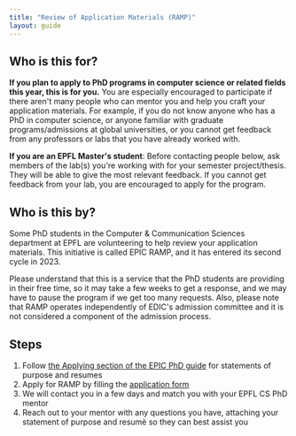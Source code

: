 ```yaml
---
title: "Review of Application Materials (RAMP)"
layout: guide
---
```


## Who is this for?

**If you plan to apply to PhD programs in computer science or related fields this year, this is for you.**
You are especially encouraged to participate if there aren't many people who can mentor you and help you craft your application materials.
For example, if you do not know anyone who has a PhD in computer science, or anyone familiar with graduate programs/admissions at global universities,
or you cannot get feedback from any professors or labs that you have already worked with.

**If you are an EPFL Master's student**:
Before contacting people below, ask members of the lab(s) you're working with for your semester project/thesis.
They will be able to give the most relevant feedback. If you cannot get feedback from your lab, you are encouraged to apply for the program.


## Who is this by?

Some PhD students in the Computer & Communication Sciences department
at EPFL are volunteering to help review your application materials. This 
initiative is called EPIC RAMP, and it has entered its second cycle in 2023.

Please understand that this is a service that the PhD students are providing
in their free time, so it may take a few weeks to get a response, and we may
have to pause the program if we get too many requests. Also, 
please note that RAMP operates independently of EDIC's admission committee
and it is not considered a component of the admission process.

<!-- We may refuse to help
people who mass email our list of volunteers instead of choosing one or two,
or who do not take the time to first follow the guides on this website. -->


## Steps

1. Follow [the Applying section of the EPIC PhD guide](/applying) for statements of purpose and resumes
2. Apply for RAMP by filling the [application form](https://forms.gle/qDMRypmzfxosWL6g8)
3. We will contact you in a few days and match you with your EPFL CS PhD mentor
4. Reach out to your mentor with any questions you have, attaching your statement of purpose and resumè so they can best assist you

<!-- 2. Find _one or two_ people in the list [below](#volunteers) whose research interest match yours
3. Send them an email introducing yourself and attaching your statement of purpose and resume (we provide a template [below](#email-template)) -->


<!-- ## Volunteers

_Please pick [at random](https://www.random.org/lists/) from within your area to spread the load on our volunteers._

<iframe style="width: 100%; height: 600px" src="https://docs.google.com/spreadsheets/d/e/2PACX-1vQQ8e0latgFXVknHSV3V0g0F4atgANgCuRXzuzvkShjaNirmHrmKjHokJMXnXiEi4WNfs6S5rCns6z2/pubhtml?gid=0&amp;single=true&amp;widget=true&amp;headers=false"></iframe>

(You can also reach out to the [EDIC Ambassadors](https://www.epfl.ch/education/phd/edic-computer-and-communication-sciences/edic-computer-and-communication-sciences/edic-ambassadors/))


## Email template

```
Dear <name of the recipient>,

I am <your name>, a <short description, e.g., Bachelor student at the University of XYZ>,
interested in <research topic>.
I saw your name on the EPIC Guide list of volunteers for reviewing application materials,
and I need help with mine.
Could you please give me some feedback?

Attached are my statement of purpose and resume.
<any other questions you may have, e.g., "I didn’t include XYZ, should I?">

Thank you very much for your help!

Best regards,
<your name>
``` -->
